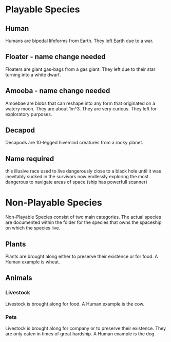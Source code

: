 # Playable Species

## Human
Humans are bipedal lifeforms from Earth. They left Earth due to a war.

## Floater - name change needed
Floaters are giant gas-bags from a gas giant. They left due to their star turning into a white dwarf.

## Amoeba - name change needed
Amoebae are blobs that can reshape into any form that originated on a watery moon. They are about 1m^3. They are very curious. They left for exploratory purposes.

## Decapod
Decapods are 10-legged hivemind creatures from a rocky planet.

## Name required
this illusive race used to live dangerously close to a black hole until it was inevitably sucked in 
the survivors now endlessly exploring the most dangerous to navigate areas of space (ship has powerfull scanner)


# Non-Playable Species

Non-Playable Species consist of two main categories. The actual species are documented within the folder for the species that owns the spaceship on which the species live.

## Plants

Plants are brought along either to preserve their existence or for food. A Human example is wheat.

## Animals

### Livestock

Livestock is brought along for food. A Human example is the cow.

### Pets

Livestock is brought along for company or to preserve their existence. They are only eaten in times of great hardship. A Human example is the dog.
